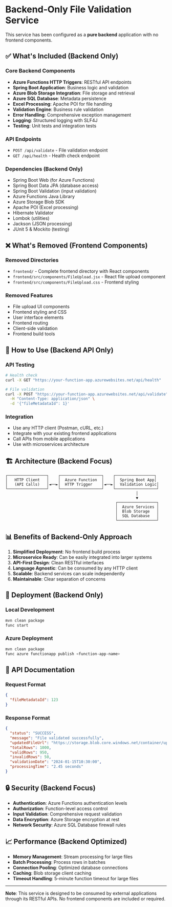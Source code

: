 # Backend-Only File Validation Service

This service has been configured as a **pure backend** application with no frontend components.

## ✅ What's Included (Backend Only)

### Core Backend Components
- **Azure Functions HTTP Triggers**: RESTful API endpoints
- **Spring Boot Application**: Business logic and validation
- **Azure Blob Storage Integration**: File storage and retrieval
- **Azure SQL Database**: Metadata persistence
- **Excel Processing**: Apache POI for file handling
- **Validation Engine**: Business rule validation
- **Error Handling**: Comprehensive exception management
- **Logging**: Structured logging with SLF4J
- **Testing**: Unit tests and integration tests

### API Endpoints
- `POST /api/validate` - File validation endpoint
- `GET /api/health` - Health check endpoint

### Dependencies (Backend Only)
- Spring Boot Web (for Azure Functions)
- Spring Boot Data JPA (database access)
- Spring Boot Validation (input validation)
- Azure Functions Java Library
- Azure Storage Blob SDK
- Apache POI (Excel processing)
- Hibernate Validator
- Lombok (utilities)
- Jackson (JSON processing)
- JUnit 5 & Mockito (testing)

## ❌ What's Removed (Frontend Components)

### Removed Directories
- `frontend/` - Complete frontend directory with React components
- `frontend/src/components/FileUpload.jsx` - React file upload component
- `frontend/src/components/FileUpload.css` - Frontend styling

### Removed Features
- File upload UI components
- Frontend styling and CSS
- User interface elements
- Frontend routing
- Client-side validation
- Frontend build tools

## 🔧 How to Use (Backend API Only)

### API Testing
```bash
# Health check
curl -X GET "https://your-function-app.azurewebsites.net/api/health"

# File validation
curl -X POST "https://your-function-app.azurewebsites.net/api/validate" \
  -H "Content-Type: application/json" \
  -d '{"fileMetadataId": 1}'
```

### Integration
- Use any HTTP client (Postman, cURL, etc.)
- Integrate with your existing frontend applications
- Call APIs from mobile applications
- Use with microservices architecture

## 🏗️ Architecture (Backend Focus)

```
┌─────────────────┐    ┌──────────────────┐    ┌─────────────────┐
│   HTTP Client   │    │  Azure Function  │    │  Spring Boot App│
│   (API Calls)   │◄──►│  HTTP Trigger    │◄──►│  Validation Logic│
└─────────────────┘    └──────────────────┘    └──────────────────┘
                                                         │
                                                         ▼
                                                ┌─────────────────┐
                                                │  Azure Services │
                                                │  Blob Storage   │
                                                │  SQL Database   │
                                                └─────────────────┘
```

## 📊 Benefits of Backend-Only Approach

1. **Simplified Deployment**: No frontend build process
2. **Microservice Ready**: Can be easily integrated into larger systems
3. **API-First Design**: Clean RESTful interfaces
4. **Language Agnostic**: Can be consumed by any HTTP client
5. **Scalable**: Backend services can scale independently
6. **Maintainable**: Clear separation of concerns

## 🚀 Deployment (Backend Only)

### Local Development
```bash
mvn clean package
func start
```

### Azure Deployment
```bash
mvn clean package
func azure functionapp publish <function-app-name>
```

## 📝 API Documentation

### Request Format
```json
{
  "fileMetadataId": 123
}
```

### Response Format
```json
{
  "status": "SUCCESS",
  "message": "File validated successfully",
  "updatedFileUrl": "https://storage.blob.core.windows.net/container/updated_file.xlsx",
  "totalRows": 1000,
  "validRows": 950,
  "invalidRows": 50,
  "validationDate": "2024-01-15T10:30:00",
  "processingTime": "2.45 seconds"
}
```

## 🔒 Security (Backend Focus)

- **Authentication**: Azure Functions authentication levels
- **Authorization**: Function-level access control
- **Input Validation**: Comprehensive request validation
- **Data Encryption**: Azure Storage encryption at rest
- **Network Security**: Azure SQL Database firewall rules

## 📈 Performance (Backend Optimized)

- **Memory Management**: Stream processing for large files
- **Batch Processing**: Process rows in batches
- **Connection Pooling**: Optimized database connections
- **Caching**: Blob storage client caching
- **Timeout Handling**: 5-minute function timeout for large files

---

**Note**: This service is designed to be consumed by external applications through its RESTful APIs. No frontend components are included or required. 